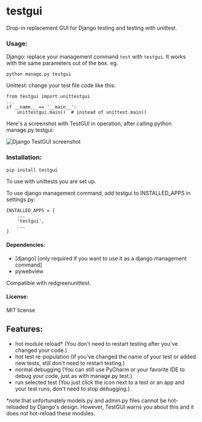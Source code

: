 # testgui
Drop-in replacement GUI for Django testing and testing with unittest.

### Usage:

Django: replace your management command `test` with `testgui`. It works with the same parameters out of the box. eg.

    python manage.py testgui

Unittest: change your test file code like this:

    from testgui import unittestgui
    ...
    if __name__ == '__main__':
        unittestgui.main()  # instead of unittest.main()

Here's a screenshot with TestGUI in operation, after calling python manage.py testgui:

![Django TestGUI screenshot](django-test-gui-screenshot.png)

### Installation:

    pip install testgui

To use with unittests you are set up.

To use django management command, add testgui to INSTALLED_APPS in settings.py:

    INSTALLED_APPS = [
        ...
        'testgui',
        ...
    ]

#### Dependencies: 

 * [django] [only required if you want to use it as a django management command]
 * pywebview

 Compatible with redgreenunittest.

#### License:

MIT license

## Features:

- hot module reload* (You don't need to restart testing after you've changed your code.)
- hot test re-population (If you've changed the name of your test or added new tests, still don't need to restart testing.)
- normal debugging (You can still use PyCharm or your favorite IDE to debug your code, just as with manage.py test.)
- run selected test (You just click the icon next to a test or an app and your test runs, don't need to stop debugging.)

*note that unfortunately models.py and admin.py files cannot be hot-reloaded by Django's design. 
However, TestGUI warns you about this and it does not hot-reload these modules.
